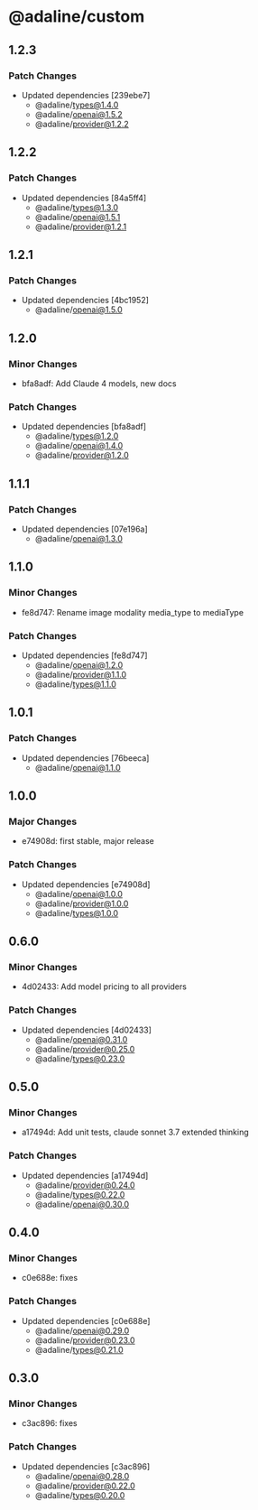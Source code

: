 # @adaline/custom

## 1.2.3

### Patch Changes

- Updated dependencies [239ebe7]
  - @adaline/types@1.4.0
  - @adaline/openai@1.5.2
  - @adaline/provider@1.2.2

## 1.2.2

### Patch Changes

- Updated dependencies [84a5ff4]
  - @adaline/types@1.3.0
  - @adaline/openai@1.5.1
  - @adaline/provider@1.2.1

## 1.2.1

### Patch Changes

- Updated dependencies [4bc1952]
  - @adaline/openai@1.5.0

## 1.2.0

### Minor Changes

- bfa8adf: Add Claude 4 models, new docs

### Patch Changes

- Updated dependencies [bfa8adf]
  - @adaline/types@1.2.0
  - @adaline/openai@1.4.0
  - @adaline/provider@1.2.0

## 1.1.1

### Patch Changes

- Updated dependencies [07e196a]
  - @adaline/openai@1.3.0

## 1.1.0

### Minor Changes

- fe8d747: Rename image modality media_type to mediaType

### Patch Changes

- Updated dependencies [fe8d747]
  - @adaline/openai@1.2.0
  - @adaline/provider@1.1.0
  - @adaline/types@1.1.0

## 1.0.1

### Patch Changes

- Updated dependencies [76beeca]
  - @adaline/openai@1.1.0

## 1.0.0

### Major Changes

- e74908d: first stable, major release

### Patch Changes

- Updated dependencies [e74908d]
  - @adaline/openai@1.0.0
  - @adaline/provider@1.0.0
  - @adaline/types@1.0.0

## 0.6.0

### Minor Changes

- 4d02433: Add model pricing to all providers

### Patch Changes

- Updated dependencies [4d02433]
  - @adaline/openai@0.31.0
  - @adaline/provider@0.25.0
  - @adaline/types@0.23.0

## 0.5.0

### Minor Changes

- a17494d: Add unit tests, claude sonnet 3.7 extended thinking

### Patch Changes

- Updated dependencies [a17494d]
  - @adaline/provider@0.24.0
  - @adaline/types@0.22.0
  - @adaline/openai@0.30.0

## 0.4.0

### Minor Changes

- c0e688e: fixes

### Patch Changes

- Updated dependencies [c0e688e]
  - @adaline/openai@0.29.0
  - @adaline/provider@0.23.0
  - @adaline/types@0.21.0

## 0.3.0

### Minor Changes

- c3ac896: fixes

### Patch Changes

- Updated dependencies [c3ac896]
  - @adaline/openai@0.28.0
  - @adaline/provider@0.22.0
  - @adaline/types@0.20.0
